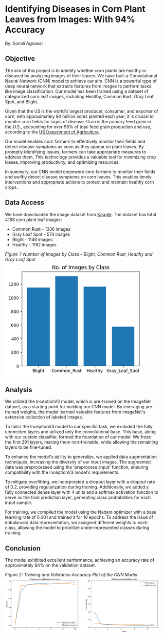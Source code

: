 # Identifying Diseases in Corn Plant Leaves from Images: With 94% Accuracy

By: Sonali Agrawal

## Objective

The aim of this project is to identify whether corn plants are healthy or diseased by analyzing images of their leaves. We have built a Convolutional Neural Network (CNN) model to achieve our aim. CNN is a powerful type of deep neural network that extracts features from images to perform tasks like image classification. Our model has been trained using a dataset of categorized corn leaf images, including Healthy, Common Rust, Gray Leaf Spot, and Blight.

Given that the US is the world's largest producer, consumer, and exporter of corn, with approximately 90 million acres planted each year, it is crucial to monitor corn fields for signs of disease. Corn is the primary feed grain in the U.S., accounting for over 95% of total feed grain production and use, according to the [US Department of Agriculture](https://www.ers.usda.gov/topics/crops/corn-and-other-feed-grains/feed-grains-sector-at-a-glance/).

Our model enables corn farmers to effectively monitor their fields and detect disease symptoms as soon as they appear on plant leaves. By promptly identifying issues, farmers can take appropriate measures to address them. This technology provides a valuable tool for minimizing crop losses, improving productivity, and optimizing resources.

In summary, our CNN model empowers corn farmers to monitor their fields and swiftly detect disease symptoms on corn leaves. This enables timely interventions and appropriate actions to protect and maintain healthy corn crops.

## Data Access

We have downloaded the image dataset from [Kaggle](https://www.kaggle.com/datasets/smaranjitghose/corn-or-maize-leaf-disease-dataset). The dataset has total 4188 corn plant leaf images:

- Common Rust - 1306 images
- Gray Leaf Spot - 574 images
- Blight - 1146 images
- Healthy - 1162 images

*Figure 1: Number of Images by Class - Blight, Common Rust, Healthy and Gray Leaf Spot* <br/>
![images_by_class](assets/images_by_class.png) <br/>

## Analysis

We utilized the InceptionV3 model, which is pre-trained on the ImageNet dataset, as a starting point for building our CNN model. By leveraging pre-trained weights, the model learned valuable features from ImageNet's extensive collection of labeled images.

To tailor the InceptionV3 model to our specific task, we excluded the fully connected layers and utilized only the convolutional base. This base, along with our custom classifier, formed the foundation of our model. We froze the first 291 layers, making them non-trainable, while allowing the remaining layers to be fine-tuned.

To enhance the model's ability to generalize, we applied data augmentation techniques, increasing the diversity of our input images. The augmented data was preprocessed using the 'preprocess_input' function, ensuring compatibility with the InceptionV3 model's requirements.

To mitigate overfitting, we incorporated a dropout layer with a dropout rate of 0.2, providing regularization during training. Additionally, we added a fully connected dense layer with 4 units and a softmax activation function to serve as the final prediction layer, generating class probabilities for each input sample.

For training, we compiled the model using the Nadam optimizer with a base learning rate of 0.001 and trained it for 10 epochs. To address the issue of imbalanced data representation, we assigned different weights to each class, allowing the model to prioritize under-represented classes during training.

## Conclusion

The model exhibited excellent performance, achieving an accuracy rate of approximately 94% on the validation dataset.

*Figure 2: Training and Validation Accuracy Plot of the CNN Model* <br/>
![accuracy_chart](assets/accuracy_chart.png) <br/>
